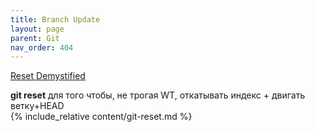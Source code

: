 ```yaml
---
title: Branch Update
layout: page
parent: Git
nav_order: 404
---
```

[Reset Demystified](https://git-scm.com/book/en/v2/Git-Tools-Reset-Demystified)  

**git reset** для того чтобы, не трогая WT, откатывать индекс + двигать ветку+HEAD  
{% include_relative content/git-reset.md %}